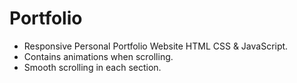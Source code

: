 # Portfolio
- Responsive Personal Portfolio Website HTML CSS & JavaScript.
- Contains animations when scrolling.
- Smooth scrolling in each section.


